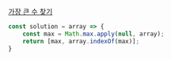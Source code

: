 [가장 큰 수 찾기](https://school.programmers.co.kr/learn/courses/30/lessons/12899)

```js
const solution = array => {
    const max = Math.max.apply(null, array);
    return [max, array.indexOf(max)];
}
```
